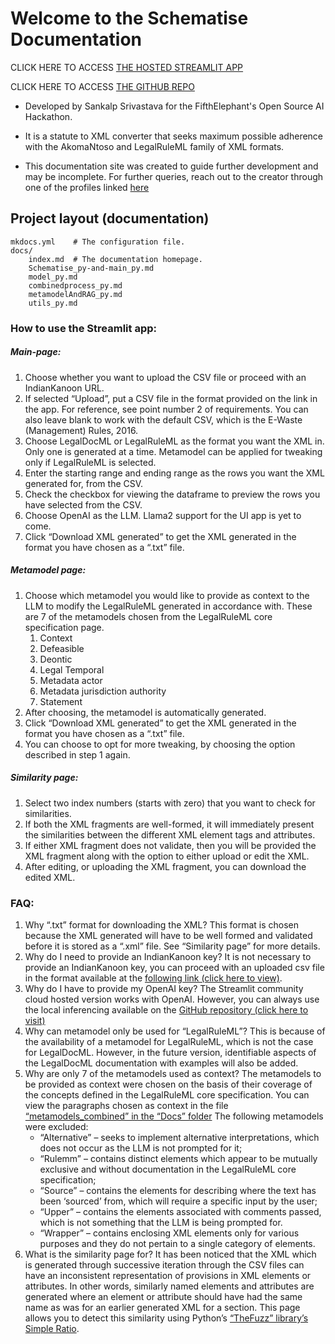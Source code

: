 # Welcome to the Schematise Documentation

CLICK HERE TO ACCESS [THE HOSTED STREAMLIT APP](https://schematise.streamlit.app)

CLICK HERE TO ACCESS [THE GITHUB REPO](https://github.com/sankalpsrv/Schematise)

- Developed by Sankalp Srivastava for the FifthElephant's Open Source AI Hackathon.

- It is a statute to XML converter that seeks maximum possible adherence with the AkomaNtoso and LegalRuleML family of XML formats.

- This documentation site was created to guide further development and may be incomplete. For further queries, reach out to the creator through one of the profiles linked [here](https://sankalpsrv.in)

## Project layout (documentation)

    mkdocs.yml    # The configuration file.
    docs/
        index.md  # The documentation homepage.
        Schematise_py-and-main_py.md       
        model_py.md
        combinedprocess_py.md
        metamodelAndRAG_py.md
        utils_py.md


### How to use the Streamlit app:

##### Main-page:

1. Choose whether you want to upload the CSV file or proceed with an IndianKanoon URL.
2. If selected “Upload”, put a CSV file in the format provided on the link in the app. For reference, see point number 2 of requirements. You can also leave blank to work with the default CSV, which is the E-Waste (Management) Rules, 2016.
3. Choose LegalDocML or LegalRuleML as the format you want the XML in. Only one is generated at a time. Metamodel can be applied for tweaking only if LegalRuleML is selected.
4. Enter the starting range and ending range as the rows you want the XML generated for, from the CSV.
5. Check the checkbox for viewing the dataframe to preview the rows you have selected from the CSV.
6. Choose OpenAI as the LLM. Llama2 support for the UI app is yet to come.
7. Click “Download XML generated” to get the XML generated in the format you have chosen as a “.txt” file. 

##### Metamodel page:

1. Choose which metamodel you would like to provide as context to the LLM to modify the LegalRuleML generated in accordance with. These are 7 of the metamodels chosen from the LegalRuleML core specification page. 
    1. Context
    2. Defeasible
    3. Deontic
    4. Legal Temporal
    5. Metadata actor
    6. Metadata jurisdiction authority
    7. Statement
2. After choosing, the metamodel is automatically generated.
3. Click “Download XML generated” to get the XML generated in the format you have chosen as a “.txt” file.
4. You can choose to opt for more tweaking, by choosing the option described in step 1 again. 

##### Similarity page:

1. Select two index numbers (starts with zero) that you want to check for similarities.
2. If both the XML fragments are well-formed, it will immediately present the similarities between the different XML element tags and attributes.
3. If either XML fragment does not validate, then you will be provided the XML fragment along with the option to either upload or edit the XML. 
4. After editing, or uploading the XML fragment, you can download the edited XML. 

### FAQ:

1. Why “.txt” format for downloading the XML? 
   This format is chosen because the XML generated will have to be well formed and validated before it is stored as a “.xml” file. See “Similarity page” for more details. 
2. Why do I need to provide an IndianKanoon key?
   It is not necessary to provide an IndianKanoon key, you can proceed with an uploaded csv file in the format available at the [following link (click here to view)](https://raw.githubusercontent.com/sankalpsrv/Schematise/dev/fullsections.csv).
3. Why do I have to provide my OpenAI key?
   The Streamlit community cloud hosted version works with OpenAI. However, you can always use the local inferencing available on the [GitHub repository (click here to visit)](https://github.com/sankalpsrv/Schematise)
4. Why can metamodel only be used for “LegalRuleML”?
   This is because of the availability of a metamodel for LegalRuleML, which is not the case for LegalDocML. However, in the future version, identifiable aspects of the LegalDocML documentation with examples will also be added.
5. Why are only 7 of the metamodels used as context?
   The metamodels to be provided as context were chosen on the basis of their coverage of the concepts defined in the LegalRuleML core specification. You can view the paragraphs chosen as context in the file [“metamodels_combined” in the “Docs” folder](https://github.com/sankalpsrv/Schematise/blob/dev/Streamlit/Docs/metamodels_combined.txt) 
   The following metamodels were excluded:
   - “Alternative” – seeks to implement alternative interpretations, which does not occur as the LLM is not prompted for it;
   - “Rulemm” – contains distinct elements which appear to be mutually exclusive and without documentation in the LegalRuleML core specification;
   - “Source” – contains the elements for describing where the text has been ‘sourced’ from, which will require a specific input by the user;
   - “Upper” – contains the elements associated with comments passed, which is not something that the LLM is being prompted for.
   - “Wrapper” – contains enclosing XML elements only for various purposes and they do not pertain to a single  category of elements.
6. What is the similarity page for?
   It has been noticed that the XML which is generated through successive iteration through the CSV files can have an inconsistent representation of provisions in XML elements or attributes. In other words, similarly named elements and attributes are generated where an element or attribute should have had the same name as was for an earlier generated XML for a section. This page allows you to detect this similarity using Python’s [“TheFuzz” library’s Simple Ratio](https://pypi.org/project/thefuzz/). 

        
        